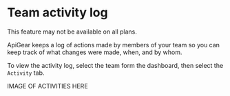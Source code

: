 # Team activity log

This feature may not be available on all plans.

ApiGear keeps a log of actions made by members of your team so you can keep track of what changes were made, when, and by whom.

To view the activity log, select the team form the dashboard, then select the `Activity` tab.

IMAGE OF ACTIVITIES HERE
